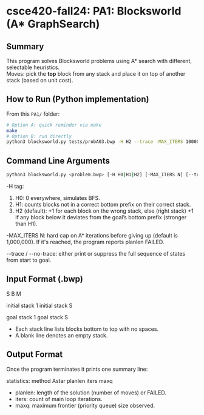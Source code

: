 
# csce420-fall24: PA1: Blocksworld (A* GraphSearch)

## Summary
This program solves Blocksworld problems using A* search with different, selectable heuristics.  
Moves: pick the **top** block from any stack and place it on top of another stack (based on unit cost).

## How to Run (Python implementation)
From this `PA1/` folder:
```bash
# Option A: quick reminder via make
make
# Option B: run directly
python3 blocksworld.py tests/probA03.bwp -H H2 --trace -MAX_ITERS 1000000
```

## Command Line Arguments
```bash
python3 blocksworld.py <problem.bwp> [-H H0|H1|H2] [-MAX_ITERS N] [--trace | --no-trace]
```

-H tag:
1. H0: 0 everywhere, simulates BFS.
2. H1: counts blocks not in a correct bottom prefix on their correct stack.
3. H2 (default): +1 for each block on the wrong stack, else (right stack) +1 if any block below it deviates from the goal’s bottom prefix (stronger than H1).

-MAX_ITERS N: hard cap on A* iterations before giving up (default is 1,000,000). If it's reached, the program reports planlen FAILED.

--trace / --no-trace: either print or suppress the full sequence of states from start to goal.

## Input Format (.bwp)
S B M
>>>>>>>>>>
initial stack 1
initial stack S
>>>>>>>>>>
goal stack 1
goal stack S
>>>>>>>>>>

- Each stack line lists blocks bottom to top with no spaces.
- A blank line denotes an empty stack.

## Output Format
Once the program terminates it prints one summary line:

statistics: <filename> method Astar planlen <N or FAILED> iters <count> maxq <max-frontier>

- planlen: length of the solution (number of moves) or FAILED.
- iters: count of main loop iterations.
- maxq: maximum frontier (priority queue) size observed.